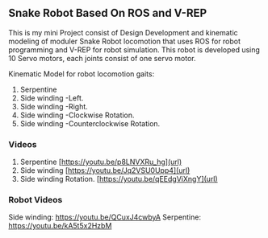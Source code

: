 ## Snake Robot Based On ROS and V-REP

This is my mini Project consist of Design Development and kinematic modeling of moduler Snake Robot locomotion that uses ROS for robot programming and V-REP for robot simulation. This robot is developed using 10 Servo motors, each joints consist of one servo motor.

Kinematic Model for robot locomotion gaits:
1. Serpentine 
2. Side winding -Left. 
3. Side winding -Right.
4. Side winding -Clockwise Rotation.
5. Side winding -Counterclockwise Rotation.


### Videos
1. Serpentine 
[https://youtu.be/p8LNVXRu_hg](url)
2. Side winding
[https://youtu.be/Jq2VSU0Upp4](url)
3. Side winding Rotation.
[https://youtu.be/qEEdgViXngY](url)

### Robot Videos
Side winding: https://youtu.be/QCuxJ4cwbyA
Serpentine: https://youtu.be/kA5t5x2HzbM
